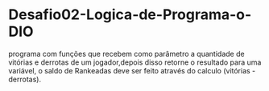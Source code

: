 # Desafio02-Logica-de-Programa-o-DIO
programa com funções que recebem como parâmetro a quantidade de vitórias e derrotas de um jogador,depois disso retorne o resultado para uma variável, o saldo de Rankeadas deve ser feito através do calculo (vitórias - derrotas).
